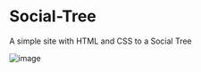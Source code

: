 # Social-Tree
A simple site with HTML and CSS to a Social Tree





![image](https://user-images.githubusercontent.com/84395984/192898887-3c242978-07db-4595-ba6c-bb3e6b7053ab.png)
